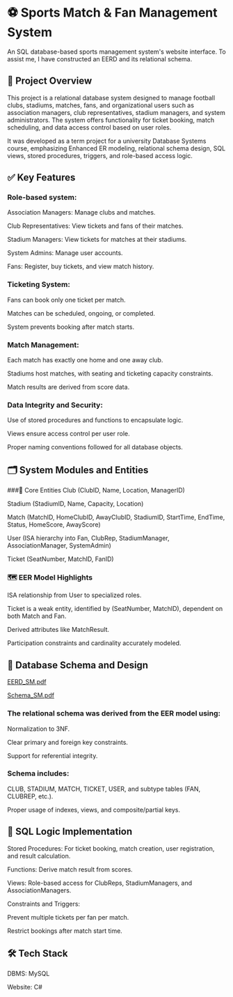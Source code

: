 # ⚽ Sports Match & Fan Management System
An SQL database-based sports management system's website interface.
To assist me, I have constructed an EERD and its relational schema.
## 📌 Project Overview
This project is a relational database system designed to manage football clubs, stadiums, matches, fans, and organizational users such as association managers, club representatives, stadium managers, and system administrators. The system offers functionality for ticket booking, match scheduling, and data access control based on user roles.

It was developed as a term project for a university Database Systems course, emphasizing Enhanced ER modeling, relational schema design, SQL views, stored procedures, triggers, and role-based access logic.

## ✅ Key Features
### Role-based system:

Association Managers: Manage clubs and matches.

Club Representatives: View tickets and fans of their matches.

Stadium Managers: View tickets for matches at their stadiums.

System Admins: Manage user accounts.

Fans: Register, buy tickets, and view match history.

### Ticketing System:

Fans can book only one ticket per match.

Matches can be scheduled, ongoing, or completed.

System prevents booking after match starts.

### Match Management:

Each match has exactly one home and one away club.

Stadiums host matches, with seating and ticketing capacity constraints.

Match results are derived from score data.

### Data Integrity and Security:

Use of stored procedures and functions to encapsulate logic.

Views ensure access control per user role.

Proper naming conventions followed for all database objects.

## 🗂️ System Modules and Entities
###🧩 Core Entities
Club (ClubID, Name, Location, ManagerID)

Stadium (StadiumID, Name, Capacity, Location)

Match (MatchID, HomeClubID, AwayClubID, StadiumID, StartTime, EndTime, Status, HomeScore, AwayScore)

User (ISA hierarchy into Fan, ClubRep, StadiumManager, AssociationManager, SystemAdmin)

Ticket (SeatNumber, MatchID, FanID)

### 🗺️ EER Model Highlights
ISA relationship from User to specialized roles.

Ticket is a weak entity, identified by (SeatNumber, MatchID), dependent on both Match and Fan.

Derived attributes like MatchResult.

Participation constraints and cardinality accurately modeled.

## 🧮 Database Schema and Design
[EERD_SM.pdf](https://github.com/mohamedghaly1/SportsManagement/files/11394213/EERD_SM.pdf)

[Schema_SM.pdf](https://github.com/mohamedghaly1/SportsManagement/files/11394214/Schema_SM.pdf)

### The relational schema was derived from the EER model using:

Normalization to 3NF.

Clear primary and foreign key constraints.

Support for referential integrity.

### Schema includes:

CLUB, STADIUM, MATCH, TICKET, USER, and subtype tables (FAN, CLUBREP, etc.).

Proper usage of indexes, views, and composite/partial keys.

## 🧠 SQL Logic Implementation
Stored Procedures: For ticket booking, match creation, user registration, and result calculation.

Functions: Derive match result from scores.

Views: Role-based access for ClubReps, StadiumManagers, and AssociationManagers.

Constraints and Triggers:

Prevent multiple tickets per fan per match.

Restrict bookings after match start time.

## 🛠️ Tech Stack
DBMS: MySQL

Website: C#
